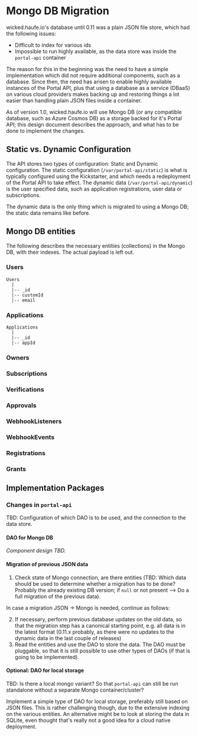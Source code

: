 # Mongo DB Migration

wicked.haufe.io's database until 0.11 was a plain JSON file store, which had the following issues:

* Difficult to index for various ids
* Impossible to run highly available, as the data store was inside the `portal-api` container

The reason for this in the beginning was the need to have a simple implementation which did not require additional components, such as a database. Since then, the need has arisen to enable highly available instances of the Portal API, plus that using a database as a service (DBaaS) on various cloud providers makes backing up and restoring things a lot easier than handling plain JSON files inside a container.

As of version 1.0, wicked.haufe.io will use Mongo DB (or any compatible database, such as Azure Cosmos DB) as a storage backed for it's Portal API; this design document describes the approach, and what has to be done to implement the changes.

## Static vs. Dynamic Configuration

The API stores two types of configuration: Static and Dynamic configuration. The static configuration (`/var/portal-api/static`) is what is typically configured using the Kickstarter, and which needs a redeployment of the Portal API to take effect. The dynamic data (`/var/portal-api/dynamic`) is the user specified data, such as application registrations, user data or subscriptions.

The dynamic data is the only thing which is migrated to using a Mongo DB; the static data remains like before.

## Mongo DB entities

The following describes the necessary entities (collections) in the Mongo DB, with their indexes. The actual payload is left out.

### Users

```
Users
  |
  |-- _id
  |-- customId
  |-- email
```

### Applications

```
Applications
  |
  |-- _id
  |-- appId
```

### Owners



### Subscriptions

### Verifications

### Approvals

### WebhookListeners

### WebhookEvents

### Registrations

### Grants

## Implementation Packages

### Changes in `portal-api`

TBD: Configuration of which DAO is to be used, and the connection to the data store.

#### DAO for Mongo DB

_Component design TBD._

#### Migration of previous JSON data

1. Check state of Mongo connection, are there entities (TBD: Which data should be used to determine whether a migration has to be done? Probably the already existing DB version; if `null` or not present --> Do a full migration of the previous data).

In case a migration JSON -> Mongo is needed, continue as follows:

2. If necessary, perform previous database updates on the old data, so that the migration step has a canonical starting point, e.g. all data is in the latest format (0.11.x probably, as there were no updates to the dynamic data in the last couple of releases)
3. Read the entities and use the DAO to store the data. The DAO must be pluggable, so that it is still possible to use other types of DAOs (if that is going to be implemented).



#### Optional: DAO for local storage

TBD: Is there a local mongo variant? So that `portal-api` can still be run standalone without a separate Mongo container/cluster?

Implement a simple type of DAO for local storage, preferably still based on JSON files. This is rather challenging though, due to the extensive indexing on the various entities. An alternative might be to look at storing the data in SQLite, even thought that's really not a good idea for a cloud native deployment.

